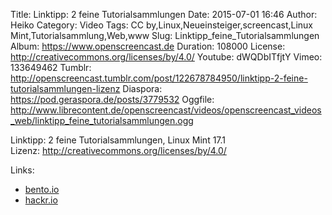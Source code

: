 Title: Linktipp: 2 feine Tutorialsammlungen
Date: 2015-07-01 16:46
Author: Heiko
Category: Video
Tags: CC by,Linux,Neueinsteiger,screencast,Linux Mint,Tutorialsammlung,Web,www
Slug: Linktipp_feine_Tutorialsammlungen
Album: https://www.openscreencast.de
Duration: 108000
License: http://creativecommons.org/licenses/by/4.0/
Youtube: dWQDbITfjtY
Vimeo: 133649462
Tumblr: http://openscreencast.tumblr.com/post/122678784950/linktipp-2-feine-tutorialsammlungen-lizenz
Diaspora: https://pod.geraspora.de/posts/3779532
Oggfile: http://www.librecontent.de/openscreencast/videos/openscreencast_videos_web/linktipp_feine_tutorialsammlungen.ogg

Linktipp: 2 feine Tutorialsammlungen, Linux Mint 17.1  
Lizenz: <http://creativecommons.org/licenses/by/4.0/>

Links:

  * [bento.io](https://www.bento.io/)
  * [hackr.io](http://hackr.io/)

